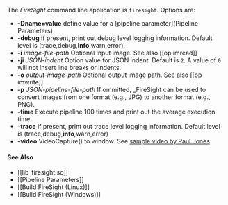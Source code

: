 The _FireSight_ command line application is `firesight`. Options are:

* **-Dname=value** define value for a [pipeline parameter](Pipeline Parameters)
* **-debug** if present, print out debug level logging information. Default level is (trace,debug,**info**,warn,error).
* **-i** _image-file-path_ Optional input image. See also [[op imread]]
* **-ji** _JSON-indent_ Option value for JSON indent. Default is `2`. A value of `0` will not insert line breaks or indents. 
* **-o** _output-image-path_ Optional output image path. See also [[op imwrite]]
* **-p** _JSON-pipeline-file-path_ If ommitted, _FireSight can be used to convert images from one format (e.g., JPG) to another format (e.g., PNG).
* **-time** Execute pipeline 100 times and print out the average execution time.
* **-trace** if present, print out trace level logging information. Default level is (trace,debug,**info**,warn,error)
* **-video** VideoCapture() to window. See [sample video by Paul Jones](https://www.youtube.com/watch?v=Hzi3dY2WU0k) 

#### See Also
* [[lib_firesight.so]]
* [[Pipeline Parameters]]
* [[Build FireSight (Linux)]]
* [[Build FireSight (Windows)]]